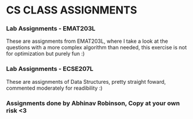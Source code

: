 # CS CLASS ASSIGNMENTS 

### Lab Assignments - EMAT203L
These are assignments from EMAT203L, where I take a look at the questions with a more complex algorithm than needed, this exercise is not for optimization but purely fun :)

### Lab Assignments - ECSE207L 
These are assignments of Data Structures, pretty straight foward, commented moderately for readibility :)

### Assignments done by Abhinav Robinson, Copy at your own risk <3 
